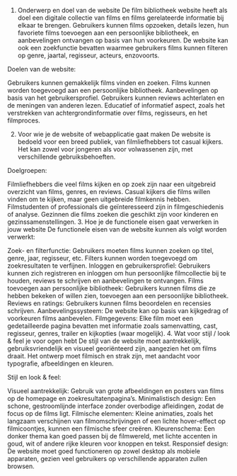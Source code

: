 1. Onderwerp en doel van de website
De film bibliotheek website heeft als doel een digitale collectie van films en films gerelateerde informatie bij elkaar te brengen. Gebruikers kunnen films opzoeken, details lezen, hun favoriete films toevoegen aan een persoonlijke bibliotheek, en aanbevelingen ontvangen op basis van hun voorkeuren. De website kan ook een zoekfunctie bevatten waarmee gebruikers films kunnen filteren op genre, jaartal, regisseur, acteurs, enzovoorts.

Doelen van de website:

Gebruikers kunnen gemakkelijk films vinden en zoeken.
Films kunnen worden toegevoegd aan een persoonlijke bibliotheek.
Aanbevelingen op basis van het gebruikersprofiel.
Gebruikers kunnen reviews achterlaten en de meningen van anderen lezen.
Educatief of informatief aspect, zoals het verstrekken van achtergrondinformatie over films, regisseurs, en het filmproces.

2. Voor wie je de website of webapplicatie gaat maken
De website is bedoeld voor een breed publiek, van filmliefhebbers tot casual kijkers. Het kan zowel voor jongeren als voor volwassenen zijn, met verschillende gebruiksbehoeften.

Doelgroepen:

Filmliefhebbers die veel films kijken en op zoek zijn naar een uitgebreid overzicht van films, genres, en reviews.
Casual kijkers die films willen vinden om te kijken, maar geen uitgebreide filmkennis hebben.
Filmstudenten of professionals die geïnteresseerd zijn in filmgeschiedenis of analyse.
Gezinnen die films zoeken die geschikt zijn voor kinderen en gezinssamenstellingen.
3. Hoe je de functionele eisen gaat verwerken in jouw website
De functionele eisen van de website kunnen als volgt worden verwerkt:

Zoek- en filterfunctie: Gebruikers moeten films kunnen zoeken op titel, genre, jaar, regisseur, etc. Filters kunnen worden toegevoegd om zoekresultaten te verfijnen.
Inloggen en gebruikersprofiel: Gebruikers kunnen zich registreren en inloggen om hun persoonlijke filmcollectie bij te houden, reviews te schrijven en aanbevelingen te ontvangen.
Films toevoegen aan persoonlijke bibliotheek: Gebruikers kunnen films die ze hebben bekeken of willen zien, toevoegen aan een persoonlijke bibliotheek.
Reviews en ratings: Gebruikers kunnen films beoordelen en recensies schrijven.
Aanbevelingssysteem: De website kan op basis van kijkgedrag of voorkeuren films aanbevelen.
Filmgegevens: Elke film moet een gedetailleerde pagina bevatten met informatie zoals samenvatting, cast, regisseur, genres, trailer en kijkopties (waar mogelijk).
4. Wat voor stijl / look & feel je voor ogen hebt
De stijl van de website moet aantrekkelijk, gebruiksvriendelijk en visueel georiënteerd zijn, aangezien het om films draait. Het ontwerp moet filmisch en strak zijn, met aandacht voor typografie, afbeeldingen en kleuren.

Stijl en look & feel:

Visueel aantrekkelijk: Gebruik van grote afbeeldingen en posters van films op de homepage en zoekresultatenpagina’s.
Minimalistisch design: Een schone, gestroomlijnde interface zonder overbodige afleidingen, zodat de focus op de films ligt.
Filmische elementen: Kleine animaties, zoals het langzaam verschijnen van filmomschrijvingen of een lichte hover-effect op filmicoontjes, kunnen een filmische sfeer creëren.
Kleurenschema: Een donker thema kan goed passen bij de filmwereld, met lichte accenten in goud, wit of andere rijke kleuren voor knoppen en tekst.
Responsief design: De website moet goed functioneren op zowel desktop als mobiele apparaten, gezien veel gebruikers op verschillende apparaten zullen browsen.